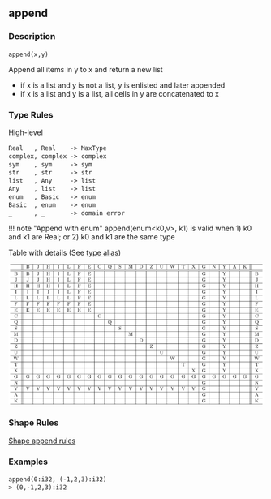 ## append

### Description

```no-highlight
append(x,y)
```

Append all items in y to x and return a new list

- if x is a list and y is not a list, y is enlisted and later appended
- if x is a list and y is a list, all cells in y are concatenated to x

### Type Rules

High-level

```no-highlight
Real   , Real    -> MaxType
complex, complex -> complex
sym    , sym     -> sym
str    , str     -> str
list   , Any     -> list
Any    , list    -> list
enum   , Basic   -> enum
Basic  , enum    -> enum
_      , _       -> domain error
```

!!! note "Append with enum"
    append(enum<k0,v>, k1) is valid when 1) k0 and k1 are Real; or 2) k0 and k1 are the same type

Table with details (See [type alias](../types.md))

![any](../types/append.png)

### Shape Rules

[Shape append rules](../shapes.md#shape-append)

### Examples

```no-highlight
append(0:i32, (-1,2,3):i32)
> (0,-1,2,3):i32
```
